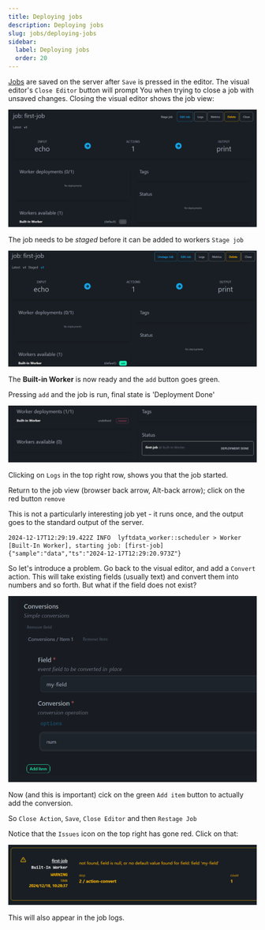 ```yaml
---
title: Deploying jobs
description: Deploying jobs
slug: jobs/deploying-jobs
sidebar:
  label: Deploying jobs
  order: 20
---
```


[Jobs](00-overview.md) are saved on the server after `Save` is pressed
in the editor. The visual editor's `Close Editor` button will prompt You when trying to close a job with unsaved changes. Closing the visual editor shows the job view:

![job_page](../../../../assets/job-page.png)

The job needs to be _staged_ before it can be added to workers  `Stage job`

![staged job](../../../../assets/staged-job.png)

The **Built-in Worker** is now ready and the `add` button goes green.

Pressing `add` and the job is run, final state is 'Deployment Done'

![deployment done](../../../../assets/deployment-done.png)

Clicking on `Logs` in the top right row, shows you that the job started.

Return to the job view (browser back arrow, Alt-back arrow); click on the red button `remove`

This is not a particularly interesting job yet - it runs once, and the output
goes to the standard output of the server.

```
2024-12-17T12:29:19.422Z INFO  lyftdata_worker::scheduler > Worker [Built-In Worker], starting job: [first-job]
{"sample":"data","ts":"2024-12-17T12:29:20.973Z"}
```

So let's introduce a problem. Go back to the visual editor, and add a `Convert` action. This will take existing fields (usually text) and convert them into numbers and so forth. But what if the field does not exist?

![converting field](../../../../assets/converting-field.png)

Now (and this is important) cick on the green `Add item` button to actually add the conversion.

So `Close Action`, `Save`, `Close Editor` and then `Restage Job`

Notice that the `Issues` icon on the top right has gone red. Click on that:

![first problem](../../../../assets/first-problem.png)

This will also appear in the job logs.
